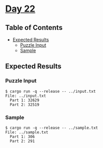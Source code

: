 # [Day 22](https://adventofcode.com/2020/day/22)

## Table of Contents

- [Expected Results](#expected-results)
  - [Puzzle Input](#puzzle-input)
  - [Sample](#sample)

## Expected Results

### Puzzle Input

```console
$ cargo run -q --release -- ../input.txt
File: ../input.txt
  Part 1: 32629
  Part 2: 32519
```

### Sample

```console
$ cargo run -q --release -- ../sample.txt
File: ../sample.txt
  Part 1: 306
  Part 2: 291
```

